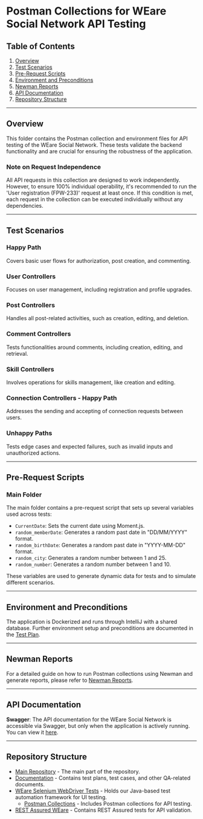 # Postman Collections for WEare Social Network API Testing

## Table of Contents
1. [Overview](#overview)
2. [Test Scenarios](#test-scenarios)
3. [Pre-Request Scripts](#pre-request-scripts)
4. [Environment and Preconditions](#environment-and-preconditions)
5. [Newman Reports](#newman-reports)
6. [API Documentation](#api-documentation)
7. [Repository Structure](#repository-structure)

---

## Overview
This folder contains the Postman collection and environment files for API testing of the WEare Social Network. These tests validate the backend functionality and are crucial for ensuring the robustness of the application.

### Note on Request Independence
All API requests in this collection are designed to work independently. However, to ensure 100% individual operability, it's recommended to run the 'User registration (FPW-233)' request at least once. If this condition is met, each request in the collection can be executed individually without any dependencies.

---

## Test Scenarios

### Happy Path
Covers basic user flows for authorization, post creation, and commenting.

### User Controllers
Focuses on user management, including registration and profile upgrades.

### Post Controllers
Handles all post-related activities, such as creation, editing, and deletion.

### Comment Controllers
Tests functionalities around comments, including creation, editing, and retrieval.

### Skill Controllers
Involves operations for skills management, like creation and editing.

### Connection Controllers - Happy Path
Addresses the sending and accepting of connection requests between users.

### Unhappy Paths
Tests edge cases and expected failures, such as invalid inputs and unauthorized actions.

---

## Pre-Request Scripts

### Main Folder

The main folder contains a pre-request script that sets up several variables used across tests:

- `CurrentDate`: Sets the current date using Moment.js.
- `random_memberDate`: Generates a random past date in "DD/MM/YYYY" format.
- `random_birthDate`: Generates a random past date in "YYYY-MM-DD" format.
- `random_city`: Generates a random number between 1 and 25.
- `random_number`: Generates a random number between 1 and 10.

These variables are used to generate dynamic data for tests and to simulate different scenarios.

---

## Environment and Preconditions
The application is Dockerized and runs through IntelliJ with a shared database. Further environment setup and preconditions are documented in the [Test Plan](https://github.com/Alpha-50-group-4-final-project/Group-4-common-repo/blob/main/Documentation/Team4%7Bwin%7D-TEST_PLAN_WEare%20social%20network_v4.docx).

---

## Newman Reports
For a detailed guide on how to run Postman collections using Newman and generate reports, please refer to [Newman Reports](https://github.com/Alpha-50-group-4-final-project/Group-4-common-repo/tree/main/Postman-Collections/newman-reports).

---

## API Documentation

**Swagger**: The API documentation for the WEare Social Network is accessible via Swagger, but only when the application is actively running. You can view it [here](http://localhost:8081/swagger-ui.html#/).

---

## Repository Structure

- [Main Repository](https://github.com/Alpha-50-group-4-final-project/Group-4-common-repo/tree/main) - The main part of the repository.
- [Documentation](https://github.com/Alpha-50-group-4-final-project/Group-4-common-repo/tree/main/Documentation) - Contains test plans, test cases, and other QA-related documents.
- [WEare Selenium WebDriver Tests](https://github.com/Alpha-50-group-4-final-project/Group-4-common-repo/tree/main/WEare-SeleniumWebDriver-tests) - Holds our Java-based test automation framework for UI testing.
  - [Postman Collections](https://github.com/Alpha-50-group-4-final-project/Group-4-common-repo/tree/main/Postman-Collections) - Includes Postman collections for API testing.
- [REST Assured WEare](https://github.com/Alpha-50-group-4-final-project/Group-4-common-repo/tree/main/REST-Assured-WEare) - Contains REST Assured tests for API validation.
